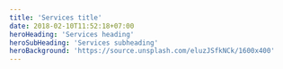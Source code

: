 ```yaml
---
title: 'Services title'
date: 2018-02-10T11:52:18+07:00
heroHeading: 'Services heading'
heroSubHeading: 'Services subheading'
heroBackground: 'https://source.unsplash.com/eluzJSfkNCk/1600x400'
---
```

